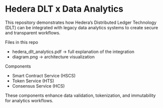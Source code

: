 # Hedera DLT x Data Analytics
This repository demonstrates how Hedera’s Distributed Ledger Technology (DLT) can be integrated with legacy data analytics systems to create secure and transparent workflows.

 Files in this repo
- hedera_dlt_analytics.pdf → full explanation of the integration
- diagram.png → architecture visualization

 Components
- Smart Contract Service (HSCS)
- Token Service (HTS)
- Consensus Service (HCS)

These components enhance data validation, tokenization, and immutability for analytics workflows.
